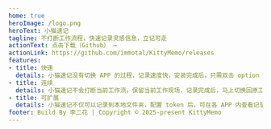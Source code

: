 ```yaml
---
home: true
heroImage: /logo.png
heroText: 小猫速记
tagline: 不打断工作流程，快速记录灵感信息，立记可走
actionText: 点击下载（Github） →
actionLink: https://github.com/immotal/KittyMemo/releases
features:
- title: 快速
  details: 小猫速记没有切换 APP 的过程，记录速度快，安装完成后，只需双击 option 键即可开启悬浮记录对话框！
- title: 连续
  details: 小猫速记不会打断当前工作流，保留当前工作现场，记录完成后，马上切换回原工作流！
- title: 可扩展
  details: 小猫速记不仅可以记录到本地文件夹，配置 token 后，可在各 APP 内查看记录的灵感信息（开发中）
footer: Build By 李二花️ | Copyright © 2025-present KittyMemo
---
```

